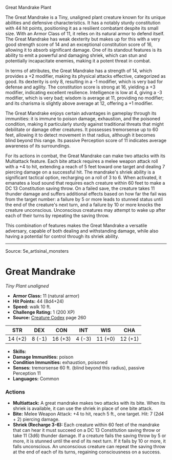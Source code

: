 <MonsterName/>Great Mandrake</MonsterName>
<CreatureType/>Plant</CreatureType>

<summary>The Great Mandrake is a Tiny, unaligned plant creature known for its unique abilities and defensive characteristics. It has a notably sturdy constitution with 44 hit points, positioning it as a resilient combatant despite its small size. With an Armor Class of 11, it relies on its natural armor to defend itself. The Great Mandrake has weak dexterity but makes up for this with a very good strength score of 14 and an exceptional constitution score of 16, allowing it to absorb significant damage. One of its standout features is its ability to emit a powerful and damaging shriek, which can stun and potentially incapacitate enemies, making it a potent threat in combat.</summary>

<detail>

In terms of attributes, the Great Mandrake has a strength of 14, which provides a +2 modifier, making its physical attacks effective, categorized as good. Its dexterity is only 8, resulting in a -1 modifier, which is very bad for defense and agility. The constitution score is strong at 16, yielding a +3 modifier, indicating excellent resilience. Intelligence is low at 4, giving a -3 modifier, which is very bad; wisdom is average at 11, providing no modifier; and its charisma is slightly above average at 12, offering a +1 modifier. 

The Great Mandrake enjoys certain advantages in gameplay through its immunities: it is immune to poison damage, exhaustion, and the poisoned condition, making it particularly sturdy against traditional threats that might debilitate or damage other creatures. It possesses tremorsense up to 60 feet, allowing it to detect movement in that radius, although it becomes blind beyond this range. Its passive Perception score of 11 indicates average awareness of its surroundings.

For its actions in combat, the Great Mandrake can make two attacks with its Multiattack feature. Each bite attack requires a melee weapon attack roll with a +4 to hit, extending a reach of 5 feet toward one target and dealing 7 piercing damage on a successful hit. The mandrake's shriek ability is a significant tactical option, recharging on a roll of 3 to 6. When activated, it emanates a loud sound that requires each creature within 60 feet to make a DC 13 Constitution saving throw. On a failed save, the creature takes 11 thunder damage and suffers additional effects based on how far the fail was from the target number: a failure by 5 or more leads to stunned status until the end of the creature's next turn, and a failure by 10 or more knocks the creature unconscious. Unconscious creatures may attempt to wake up after each of their turns by repeating the saving throw.

This combination of features makes the Great Mandrake a versatile adversary, capable of both dealing and withstanding damage, while also having a potential for control through its shriek ability.</detail>



---

Source: 5e_artisinal_monsters

# Great Mandrake

*Tiny* *Plant* *unaligned*

- **Armor Class:** 11 (natural armor)
- **Hit Points:** 44 (8d4+24)
- **Speed:** walk 10 ft.
- **Challenge Rating:** 1 (200 XP)
- **Source:** [Creature Codex](https://koboldpress.com/kpstore/product/creature-codex-for-5th-edition-dnd) page 260

| STR | DEX | CON | INT | WIS | CHA |
| --- | --- | --- | --- | --- | --- |
| 14 (+2) | 8 (-1) | 16 (+3) | 4 (-3) | 11 (+0) | 12 (+1) |

- **Skills:** 
- **Damage Immunities:** poison
- **Condition Immunities:** exhaustion, poisoned
- **Senses:** tremorsense 60 ft. (blind beyond this radius), passive Perception 11
- **Languages:** Common

### Actions

- **Multiattack:** A great mandrake makes two attacks with its bite. When its shriek is available, it can use the shriek in place of one bite attack.
- **Bite:** Melee Weapon Attack: +4 to hit, reach 5 ft., one target. Hit: 7 (2d4 + 2) piercing damage.
- **Shriek (Recharge 3-6):** Each creature within 60 feet of the mandrake that can hear it must succeed on a DC 13 Constitution saving throw or take 11 (3d6) thunder damage. If a creature fails the saving throw by 5 or more, it is stunned until the end of its next turn. If it fails by 10 or more, it falls unconscious. An unconscious creature can repeat the saving throw at the end of each of its turns, regaining consciousness on a success.




